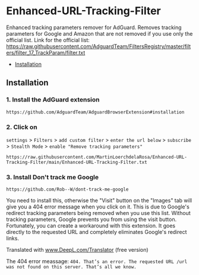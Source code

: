 # Enhanced-URL-Tracking-Filter
Enhanced tracking parameters remover for AdGuard. Removes tracking parameters for Google and Amazon that are not removed if you use only the official list. Link for the official list: https://raw.githubusercontent.com/AdguardTeam/FiltersRegistry/master/filters/filter_17_TrackParam/filter.txt 
* [Installation](#installation)


<a id="installation"></a>
## Installation
### 1. Install the AdGuard extension 
```
https://github.com/AdguardTeam/AdguardBrowserExtension#installation
```
### 2. Click on 
```settings``` > ```Filters``` > ```add custom filter``` > ```enter the url below``` > ```subscribe``` > ```Stealth Mode``` > ```enable "Remove tracking parameters"```
```
https://raw.githubusercontent.com/MartinLoerchdelaRosa/Enhanced-URL-Tracking-Filter/main/Enhanced-URL-Tracking-Filter.txt
```
### 3. Install Don't track me Google
```
https://github.com/Rob--W/dont-track-me-google
```
You need to install this, otherwise the "Visit" button on the "Images" tab will give you a 404 error message when you click on it. This is due to Google's redirect tracking parameters being removed when you use this list. Without tracking parameters, Google prevents you from using the visit button. Fortunately, you can create a workaround with this extension. It goes directly to the requested URL and completely eliminates Google's redirect links.

Translated with www.DeepL.com/Translator (free version)

The 404 error meassage: ```404. That’s an error. The requested URL /url was not found on this server. That’s all we know.```
